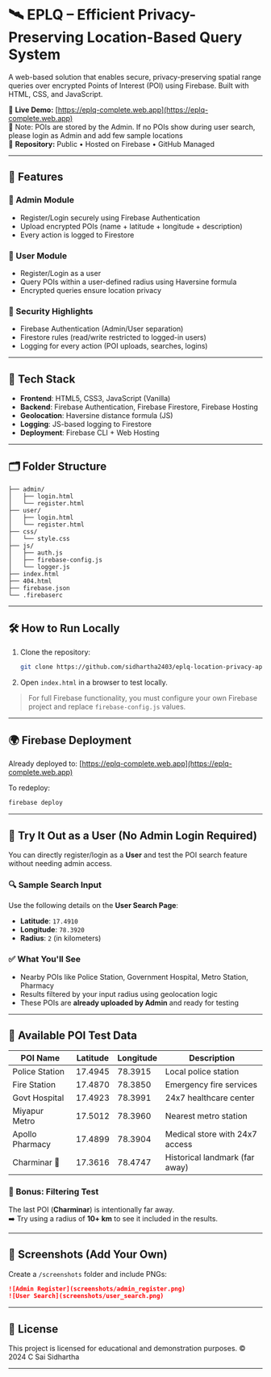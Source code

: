 # 🛰️ EPLQ – Efficient Privacy-Preserving Location-Based Query System

A web-based solution that enables secure, privacy-preserving spatial range queries over encrypted Points of Interest (POI) using Firebase. Built with HTML, CSS, and JavaScript.

🔗 **Live Demo:** [https://eplq-complete.web.app](https://eplq-complete.web.app)  
🧪 Note: POIs are stored by the Admin. If no POIs show during user search, please login as Admin and add few  sample locations  
📂 **Repository:** Public • Hosted on Firebase • GitHub Managed

---

## 🚀 Features

### 👤 Admin Module
- Register/Login securely using Firebase Authentication
- Upload encrypted POIs (name + latitude + longitude + description)
- Every action is logged to Firestore

### 🙋 User Module
- Register/Login as a user
- Query POIs within a user-defined radius using Haversine formula
- Encrypted queries ensure location privacy

### 🔐 Security Highlights
- Firebase Authentication (Admin/User separation)
- Firestore rules (read/write restricted to logged-in users)
- Logging for every action (POI uploads, searches, logins)

---

## 🧰 Tech Stack

- **Frontend**: HTML5, CSS3, JavaScript (Vanilla)
- **Backend**: Firebase Authentication, Firebase Firestore, Firebase Hosting
- **Geolocation**: Haversine distance formula (JS)
- **Logging**: JS-based logging to Firestore
- **Deployment**: Firebase CLI + Web Hosting

---

## 🗂️ Folder Structure

```
├── admin/
│   ├── login.html
│   └── register.html
├── user/
│   ├── login.html
│   └── register.html
├── css/
│   └── style.css
├── js/
│   ├── auth.js
│   ├── firebase-config.js
│   └── logger.js
├── index.html
├── 404.html
├── firebase.json
└── .firebaserc
```

---

## 🛠️ How to Run Locally

1. Clone the repository:
   ```bash
   git clone https://github.com/sidhartha2403/eplq-location-privacy-app.git
   ```
2. Open `index.html` in a browser to test locally.

> For full Firebase functionality, you must configure your own Firebase project and replace `firebase-config.js` values.

---

## 🌍 Firebase Deployment

Already deployed to: [https://eplq-complete.web.app](https://eplq-complete.web.app)

To redeploy:
```bash
firebase deploy
```
---

## 🧪 Try It Out as a User (No Admin Login Required)

You can directly register/login as a **User** and test the POI search feature without needing admin access.

### 🔍 Sample Search Input
Use the following details on the **User Search Page**:

- **Latitude**: `17.4910`
- **Longitude**: `78.3920`
- **Radius**: `2` (in kilometers)

### ✅ What You'll See
- Nearby POIs like Police Station, Government Hospital, Metro Station, Pharmacy
- Results filtered by your input radius using geolocation logic
- These POIs are **already uploaded by Admin** and ready for testing

---

## 📍 Available POI Test Data

| POI Name           | Latitude   | Longitude  | Description                  |
|--------------------|------------|------------|------------------------------|
| Police Station     | 17.4945    | 78.3915    | Local police station         |
| Fire Station       | 17.4870    | 78.3850    | Emergency fire services      |
| Govt Hospital      | 17.4923    | 78.3991    | 24x7 healthcare center       |
| Miyapur Metro      | 17.5012    | 78.3960    | Nearest metro station        |
| Apollo Pharmacy    | 17.4899    | 78.3904    | Medical store with 24x7 access |
| Charminar 🕌        | 17.3616    | 78.4747    | Historical landmark (far away) |

### 🧪 Bonus: Filtering Test
The last POI (**Charminar**) is intentionally far away.  
➡️ Try using a radius of **10+ km** to see it included in the results.

---

## 📸 Screenshots (Add Your Own)
Create a `/screenshots` folder and include PNGs:

```md
![Admin Register](screenshots/admin_register.png)
![User Search](screenshots/user_search.png)
```

---

## 📌 License

This project is licensed for educational and demonstration purposes.
© 2024 C Sai Sidhartha

---
